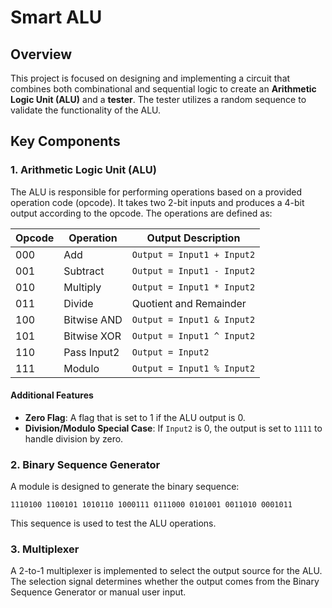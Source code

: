# Smart ALU

## Overview

This project is focused on designing and implementing a circuit that combines both combinational and sequential logic to create an **Arithmetic Logic Unit (ALU)** and a **tester**. The tester utilizes a random sequence to validate the functionality of the ALU.

## Key Components

### 1. Arithmetic Logic Unit (ALU)

The ALU is responsible for performing operations based on a provided operation code (opcode). It takes two 2-bit inputs and produces a 4-bit output according to the opcode. The operations are defined as:

| Opcode | Operation   | Output Description         |
| ------ | ----------- | -------------------------- |
| 000    | Add         | `Output = Input1 + Input2` |
| 001    | Subtract    | `Output = Input1 - Input2` |
| 010    | Multiply    | `Output = Input1 * Input2` |
| 011    | Divide      | Quotient and Remainder     |
| 100    | Bitwise AND | `Output = Input1 & Input2` |
| 101    | Bitwise XOR | `Output = Input1 ^ Input2` |
| 110    | Pass Input2 | `Output = Input2`          |
| 111    | Modulo      | `Output = Input1 % Input2` |

#### Additional Features

- **Zero Flag**: A flag that is set to 1 if the ALU output is 0.
- **Division/Modulo Special Case**: If `Input2` is 0, the output is set to `1111` to handle division by zero.

### 2. Binary Sequence Generator

A module is designed to generate the binary sequence:

```
1110100 1100101 1010110 1000111 0111000 0101001 0011010 0001011
```

This sequence is used to test the ALU operations.

### 3. Multiplexer

A 2-to-1 multiplexer is implemented to select the output source for the ALU. The selection signal determines whether the output comes from the Binary Sequence Generator or manual user input.
